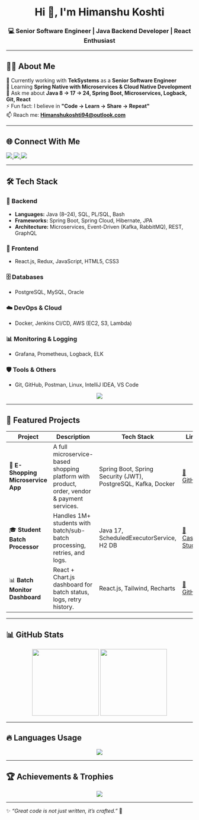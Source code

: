 <h1 align="center">Hi 👋, I'm Himanshu Koshti</h1>
<h3 align="center">
💻 Senior Software Engineer | Java Backend Developer | React Enthusiast  
</h3>

---

## 👨‍💻 About Me  
🔭 Currently working with **TekSystems** as a **Senior Software Engineer**  
🌱 Learning **Spring Native with Microservices & Cloud Native Development**  
💬 Ask me about **Java 8 → 17 → 24, Spring Boot, Microservices, Logback, Git, React**  
⚡ Fun fact: I believe in **"Code → Learn → Share → Repeat"**  
📫 Reach me: **Himanshukoshti94@outlook.com**  

---

## 🌐 Connect With Me  
<p align="left">
  <a href="https://www.linkedin.com/in/devhimanshukoshti" target="_blank">
    <img src="https://img.shields.io/badge/LinkedIn-%230077B5.svg?&style=for-the-badge&logo=linkedin&logoColor=white" />
  </a>
  <a href="mailto:Himanshukoshti94@outlook.com">
    <img src="https://img.shields.io/badge/Outlook-0078D4?style=for-the-badge&logo=microsoft-outlook&logoColor=white" />
  </a>
  <a href="https://github.com/himanshu-koshti-lab" target="_blank">
    <img src="https://img.shields.io/badge/GitHub-171515?style=for-the-badge&logo=github&logoColor=white" />
  </a>
</p>

---

## 🛠️ Tech Stack  

### 🚀 Backend  
- **Languages:** Java (8–24), SQL, PL/SQL, Bash  
- **Frameworks:** Spring Boot, Spring Cloud, Hibernate, JPA  
- **Architecture:** Microservices, Event-Driven (Kafka, RabbitMQ), REST, GraphQL  

### 🎨 Frontend  
- React.js, Redux, JavaScript, HTML5, CSS3

### 🗄️ Databases  
- PostgreSQL, MySQL, Oracle

### ☁️ DevOps & Cloud  
- Docker, Jenkins CI/CD, AWS (EC2, S3, Lambda)  

### 📊 Monitoring & Logging  
- Grafana, Prometheus, Logback, ELK  

### 🛡️ Tools & Others  
- Git, GitHub, Postman, Linux, IntelliJ IDEA, VS Code  

<p align="center">
  <img src="https://skillicons.dev/icons?i=java,spring,hibernate,maven,postgres,mysql,oracle,mongodb,docker,linux,aws,git,github,react,html,css,js,kafka,grafana,postman" />
</p>

---

## 🚀 Featured Projects  

| Project | Description | Tech Stack | Link |
|---------|-------------|------------|------|
| 🛒 **E-Shopping Microservice App** | A full microservice-based shopping platform with product, order, vendor & payment services. | Spring Boot, Spring Security (JWT), PostgreSQL, Kafka, Docker | [🔗 GitHub](https://github.com/himanshu-koshti-lab) |
| 🎓 **Student Batch Processor** | Handles 1M+ students with batch/sub-batch processing, retries, and logs. | Java 17, ScheduledExecutorService, H2 DB | [🔗 Case Study](#) |
| 📊 **Batch Monitor Dashboard** | React + Chart.js dashboard for batch status, logs, retry history. | React.js, Tailwind, Recharts | [🔗 GitHub](#) |

---

## 📊 GitHub Stats  

<div align="center">
  <img src="https://github-readme-stats.vercel.app/api?username=himanshu-koshti-lab&show_icons=true&theme=tokyonight&count_private=true" height="180"/>
  <img src="https://github-readme-streak-stats.herokuapp.com/?user=himanshu-koshti-lab&theme=tokyonight" height="180"/>
</div>  

---

## 🔥 Languages Usage  
<div align="center">
  <img src="https://github-readme-stats.vercel.app/api/top-langs/?username=himanshu-koshti-lab&layout=compact&theme=tokyonight" />
</div>

---

## 🏆 Achievements & Trophies  
<p align="center">
  <img src="https://github-profile-trophy.vercel.app/?username=himanshu-koshti-lab&theme=darkhub&margin-w=10&margin-h=10&column=7" />
</p>

---

✨ *“Great code is not just written, it’s crafted.”* 🚀  
